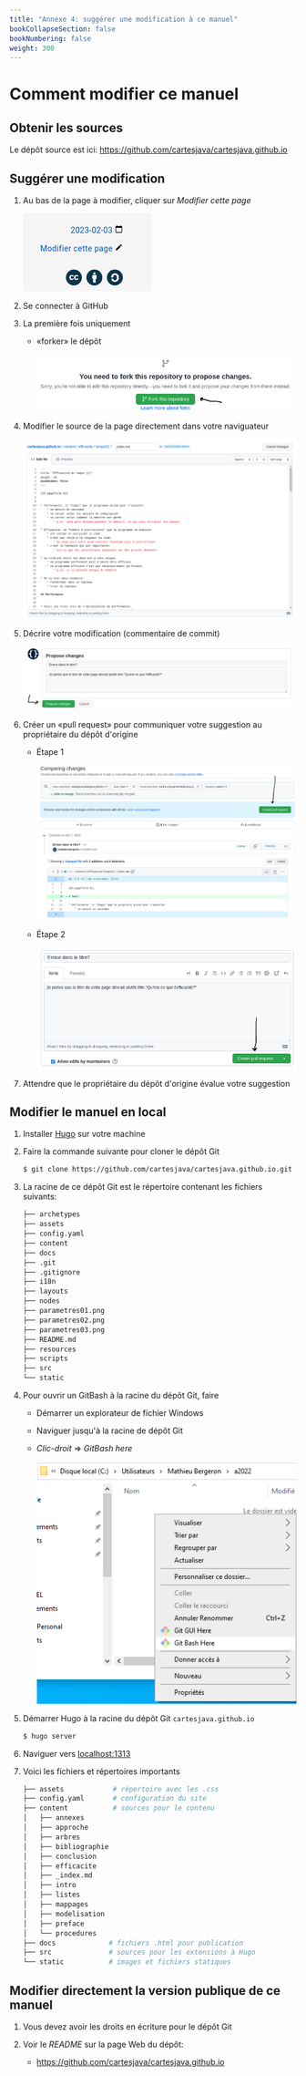 ```yaml
---
title: "Annexe 4: suggérer une modification à ce manuel"
bookCollapseSection: false
bookNumbering: false
weight: 300
---
```


# Comment modifier ce manuel


## Obtenir les sources

Le dépôt source est ici: https://github.com/cartesjava/cartesjava.github.io

## Suggérer une modification

1. Au bas de la page à modifier, cliquer sur *Modifier cette page*

    <img class="figure" src="modifier_cette_page.png" />

1. Se connecter à GitHub

1. La première fois uniquement

    * «forker» le dépôt

        <img class="figure" src="fork01.png"/>

1. Modifier le source de la page directement dans votre naviguateur

    <img class="figure" src="modifier01.png"/>

1. Décrire votre modification (commentaire de commit)

    <img class="figure" src="commit01.png"/>

1. Créer un «pull request» pour communiquer votre suggestion au propriétaire du dépôt d'origine

    * Étape 1

        <img class="figure" src="pull_request01.png"/>

    * Étape 2

        <img class="figure" src="pull_request02.png"/>

1. Attendre que le propriétaire du dépôt d'origine évalue votre suggestion


## Modifier le manuel en local

1. Installer <a href="https://gohugo.io/" target="_blank">Hugo</a> sur votre machine

1. Faire la commande suivante pour cloner le dépôt Git

    ```bash
    $ git clone https://github.com/cartesjava/cartesjava.github.io.git
    ```

1. La racine de ce dépôt Git est le répertoire contenant les fichiers suivants:

    ```bash
    ├── archetypes
    ├── assets
    ├── config.yaml
    ├── content
    ├── docs
    ├── .git
    ├── .gitignore
    ├── i18n
    ├── layouts
    ├── nodes
    ├── parametres01.png
    ├── parametres02.png
    ├── parametres03.png
    ├── README.md
    ├── resources
    ├── scripts
    ├── src
    └── static
    ```

1. Pour ouvrir un GitBash à la racine du dépôt Git, faire
    * Démarrer un explorateur de fichier Windows
    * Naviguer jusqu'à la racine de dépôt Git
    * *Clic-droit* => *GitBash here*

        <img src="ouvrir_gitbash.png"/>


1. Démarrer Hugo à la racine du dépôt Git `cartesjava.github.io`

    ```bash
    $ hugo server
    ```

1. Naviguer vers <a href="http://localhost:1313" target="blank">localhost:1313</a>

1. Voici les fichiers et répertoires importants

    ```bash
    ├── assets            # répertoire avec les .css
    ├── config.yaml       # configuration du site
    ├── content           # sources pour le contenu
    │   ├── annexes         
    │   ├── approche
    │   ├── arbres
    │   ├── bibliographie
    │   ├── conclusion
    │   ├── efficacite
    │   ├── _index.md
    │   ├── intro
    │   ├── listes
    │   ├── mappages
    │   ├── modelisation
    │   ├── preface
    │   └── procedures
    ├── docs             # fichiers .html pour publication
    ├── src              # sources pour les extensions à Hugo
    └── static           # images et fichiers statiques
    ```

## Modifier directement la version publique de ce manuel

1. Vous devez avoir les droits en écriture pour le dépôt Git

1. Voir le *README* sur la page Web du dépôt:

    * https://github.com/cartesjava/cartesjava.github.io
